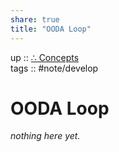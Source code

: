 ```yaml
---  
share: true  
title: "OODA Loop"  
---  
```

up :: [∴ Concepts](../%E2%88%B4%20Concepts.md)  
tags :: #note/develop   
  
# OODA Loop  
*nothing here yet.*  
